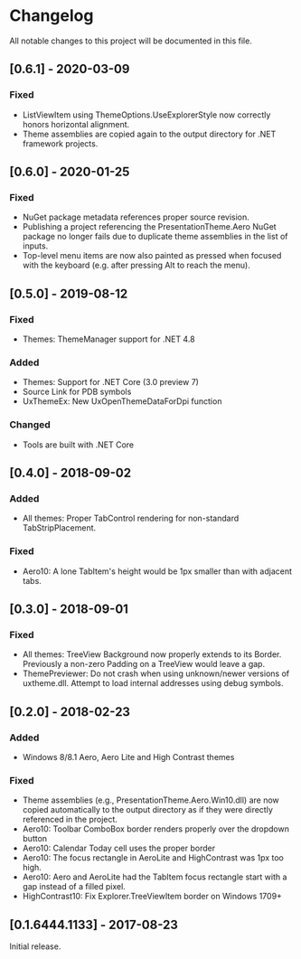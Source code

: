 # Changelog
All notable changes to this project will be documented in this file.

## [0.6.1] - 2020-03-09
### Fixed
- ListViewItem using ThemeOptions.UseExplorerStyle now correctly honors
  horizontal alignment.
- Theme assemblies are copied again to the output directory for .NET framework
  projects.

## [0.6.0] - 2020-01-25
### Fixed
- NuGet package metadata references proper source revision.
- Publishing a project referencing the PresentationTheme.Aero NuGet package
  no longer fails due to duplicate theme assemblies in the list of inputs.
- Top-level menu items are now also painted as pressed when focused with the
  keyboard (e.g. after pressing Alt to reach the menu).

## [0.5.0] - 2019-08-12
### Fixed
- Themes: ThemeManager support for .NET 4.8

### Added
- Themes: Support for .NET Core (3.0 preview 7)
- Source Link for PDB symbols
- UxThemeEx: New UxOpenThemeDataForDpi function

### Changed
- Tools are built with .NET Core

## [0.4.0] - 2018-09-02
### Added
- All themes: Proper TabControl rendering for non-standard TabStripPlacement.

### Fixed
- Aero10: A lone TabItem's height would be 1px smaller than with adjacent tabs.

## [0.3.0] - 2018-09-01
### Fixed
- All themes: TreeView Background now properly extends to its Border. Previously
  a non-zero Padding on a TreeView would leave a gap.
- ThemePreviewer: Do not crash when using unknown/newer versions of uxtheme.dll.
  Attempt to load internal addresses using debug symbols.

## [0.2.0] - 2018-02-23
### Added
- Windows 8/8.1 Aero, Aero Lite and High Contrast themes

### Fixed
- Theme assemblies (e.g., PresentationTheme.Aero.Win10.dll) are now copied
  automatically to the output directory as if they were directly referenced in
  the project.
- Aero10: Toolbar ComboBox border renders properly over the dropdown button
- Aero10: Calendar Today cell uses the proper border
- Aero10: The focus rectangle in AeroLite and HighContrast was 1px too high.
- Aero10: Aero and AeroLite had the TabItem focus rectangle start with a gap
          instead of a filled pixel.
- HighContrast10: Fix Explorer.TreeViewItem border on Windows 1709+

## [0.1.6444.1133] - 2017-08-23

Initial release.
